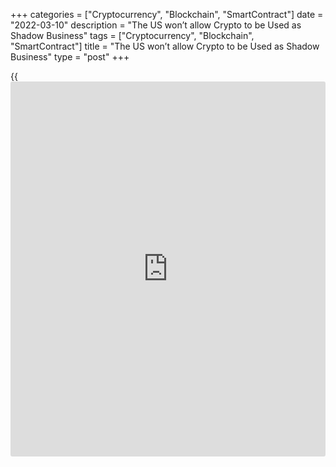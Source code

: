 +++
categories = ["Cryptocurrency", "Blockchain", "SmartContract"]
date = "2022-03-10"
description = "The US won’t allow Crypto to be Used as Shadow Business"
tags = ["Cryptocurrency", "Blockchain", "SmartContract"]
title = "The US won’t allow Crypto to be Used as Shadow Business"
type = "post"
+++

{{<iframe id="large-banner" src="https://www.bounty.group/#slide=14.0" width="100%" height="600" scrolling="no" style="border: 0px solid rgb(216, 221, 230); border-radius: 3px;">}}

Bitcoin soared 8.8% on Wednesday, ending the day around $41.9K.
Apparently, the benchmark cryptocurrency experienced clear problems with
growth above $42K. On Thursday morning we see an equally strong reversal
move back to $39K. As a result, Bitcoin lost 5.6% in 24hours Ethereum –
4.8%, other leading altcoins from the top ten are declining from 1%
(Terra) to 7.2% (Avalanche).

![The US won’t allow Crypto to be Used as Shadow Business][1]

According to CoinMarketCap, the total capitalization of the crypto
market decreased by 4.5% over the day, to $1.75 trillion. The Bitcoin
Dominance Index dropped from 43.0% to 42.7%.

The Cryptocurrency Fear and Greed Index added 6 points to 28, climbing
into “fear” territory.

Bitcoin’s growth momentum was also supported by the positive dynamics of
stock indices, however, on Thursday morning, the positive pull on them
remains in contrast to the sell-off of cryptocurrencies.

Bitcoin jumped when a statement by Janet Yellen appeared on the [website](https://www.playgroundfx.com/blog/website-for-forex-trading/)
of the US Department of the Treasury, which does not contain strict
measures to control the field of cryptocurrencies. The statement was
posted, probably prematurely, and then quickly removed from the site.

Later on Wednesday, US President Joe Biden signed the first executive
order to regulate cryptocurrencies in the country. The document
contained only the most general provisions, such as consumer protection,
financial stability, technology development and the illegal use of
cryptocurrencies. More specific measures in the field of control over
the digital asset market will be developed by individual federal
departments.

In our opinion, the States are making it clear that they will not allow
cryptocurrencies to become a shadow business and be used to circumvent
sanctions, taxes, money laundering and similar things. Such control is
more difficult to implement than with centrally issued fiat money.

_Source:[FXPro][2]_

   1. /files/downloads/9/0/0/900d613a871cdf9417ab6fc5ef2b255d_ffaf0433ac50c8cf2ee0071c68d71b1e.png
   2. /geturl/index/597528073dd9be3bc04d3376d3311e28567e184e/